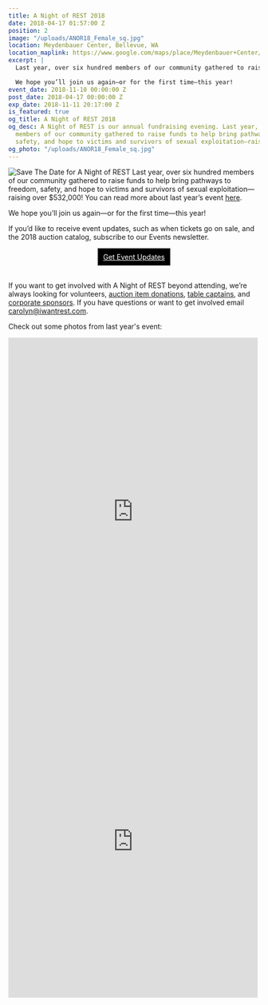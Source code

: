 ```yaml
---
title: A Night of REST 2018
date: 2018-04-17 01:57:00 Z
position: 2
image: "/uploads/ANOR18_Female_sq.jpg"
location: Meydenbauer Center, Bellevue, WA
location_maplink: https://www.google.com/maps/place/Meydenbauer+Center/@47.615916,-122.191856,15z/data=!4m2!3m1!1s0x0:0x36097b4fff1c20b9?sa=X&ved=0ahUKEwj3l5m93pTXAhXCKWMKHcV9ATYQ_BIIejAN
excerpt: |
  Last year, over six hundred members of our community gathered to raise funds to help bring pathways to freedom, safety, and hope to victims and survivors of sexual exploitation—raising over $532,000!

  We hope you’ll join us again—or for the first time—this year!
event_date: 2018-11-10 00:00:00 Z
post_date: 2018-04-17 00:00:00 Z
exp_date: 2018-11-11 20:17:00 Z
is_featured: true
og_title: A Night of REST 2018
og_desc: A Night of REST is our annual fundraising evening. Last year, over six hundred
  members of our community gathered to raise funds to help bring pathways to freedom,
  safety, and hope to victims and survivors of sexual exploitation—raising over $532,000!
og_photo: "/uploads/ANOR18_Female_sq.jpg"
---
```


![Save The Date for A Night of REST](/uploads/ANOR18_6th-annual-basic-web.jpg)
Last year, over six hundred members of our community gathered to raise funds to help bring pathways to freedom, safety, and hope to victims and survivors of sexual exploitation—raising over $532,000! You can read more about last year’s event [here](https://iwantrest.com/blog/i-am-loved-a-night-of-rest-2017/).

We hope you’ll join us again—or for the first time—this year!

If you’d like to receive event updates, such as when tickets go on sale, and the 2018 auction catalog, subscribe to our Events newsletter.


<!-- BEGIN: Constant Contact Email List Form Button --><div align="center"><a href="https://visitor.r20.constantcontact.com/d.jsp?llr=et4yig8ab&amp;p=oi&amp;m=1128713191012&amp;sit=8rzcsxylb&amp;f=21fd9123-2729-4235-a30b-557dd4356d02" class="button" style="background-color: rgb(0, 0, 0); border: 1px solid rgb(91, 91, 91); color: rgb(255, 255, 255); display: inline-block; padding: 8px 10px; text-shadow: none; border-radius: 0px;">Get Event Updates</a></div>
<br>
            
If you want to get involved with A Night of REST beyond attending, we’re always looking for volunteers, [auction item donations](https://form.jotform.com/81064688497169), [table captains](/uploads/ANOR18_Table-Captains.pdf), and [corporate sponsors](/uploads/ANOR%2018_Sponsor%20Benefits.pdf). If you have questions or want to get involved email [carolyn@iwantrest.com](mailto:carolyn@iwantrest.com). 

Check out some photos from last year's event:

<iframe src="https://www.facebook.com/plugins/post.php?href=https%3A%2F%2Fwww.facebook.com%2Fmedia%2Fset%2F%3Fset%3Da.1514401308650037.1073741834.124248787665303%26type%3D3&width=500" width="500" height="695" style="border:none;overflow:hidden" scrolling="no" frameborder="0" allowTransparency="true"></iframe>

<iframe src="https://www.facebook.com/plugins/post.php?href=https%3A%2F%2Fwww.facebook.com%2Fmedia%2Fset%2F%3Fset%3Da.1506513096105525.1073741833.124248787665303%26type%3D3&width=500" width="500" height="626" style="border:none;overflow:hidden" scrolling="no" frameborder="0" allowTransparency="true"></iframe>

